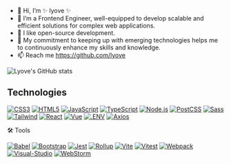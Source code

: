 - 👋 Hi, I’m ✨ lyove ✨
- 👀 I’m a Frontend Engineer, well-equipped to develop scalable and efficient solutions for complex web applications.
- 💞️ I like open-source development.
- 🌱 My commitment to keeping up with emerging technologies helps me to continuously enhance my skills and knowledge.
- 📫 Reach me https://github.com/lyove


![Lyove's GitHub stats](https://github-readme-stats.vercel.app/api?username=lyove&show_icons=true&theme=transparent&rank_icon=percentile)

## Technologies
<a href="#"><img src="https://img.shields.io/badge/CSS3-1572B6?logo=css3&logoColor=fff&style=flat" alt="CSS3"/></a>
<a href="#"><img src="https://img.shields.io/badge/HTML5-E34F26?logo=html5&logoColor=fff&style=flat" alt="HTML5"/></a>
<a href="#"><img src="https://img.shields.io/badge/JavaScript-F7DF1E?logo=javascript&logoColor=000&style=flat" alt="JavaScript"/></a>
<a href="#"><img src="https://img.shields.io/badge/TypeScript-3178C6?logo=typescript&logoColor=fff&style=flat" alt="TypeScript"/></a>
<a href="#"><img src="https://img.shields.io/badge/Node.js-393?logo=nodedotjs&logoColor=fff&style=flat" alt="Node.js"/></a>
<a href="#"><img src="https://img.shields.io/badge/PostCSS-DD3A0A?logo=postcss&logoColor=fff&style=flat" alt="PostCSS"/></a>
<a href="#"><img src="https://img.shields.io/badge/Sass-C69?logo=sass&logoColor=fff&style=flat" alt="Sass"/></a>
<a href="#"><img src="https://img.shields.io/badge/Tailwind%20CSS-06B6D4?logo=tailwindcss&logoColor=fff&style=flat" alt="Tailwind"/></a>
<a href="#"><img src="https://img.shields.io/badge/React-61DAFB?logo=react&logoColor=000&style=flat" alt="React"/></a>
<a href="#"><img src="https://img.shields.io/badge/Vue.js-4FC08D?logo=vuedotjs&logoColor=fff&style=flat" alt="Vue"/></a>
<a href="#"><img src="https://img.shields.io/badge/.ENV-ECD53F?logo=dotenv&logoColor=000&style=flat" alt=".ENV"/></a>
<a href="#"><img src="https://img.shields.io/badge/Axios-5A29E4?logo=axios&logoColor=fff&style=flat" alt="Axios"/></a>

🛠 Tools

<a href="#"><img src="https://img.shields.io/badge/Babel-F9DC3E?logo=babel&logoColor=000&style=flat" alt="Babel"/></a>
<a href="#"><img src="https://img.shields.io/badge/Bootstrap-7952B3?logo=bootstrap&logoColor=fff&style=flat" alt="Bootstrap"/></a>
<a href="#"><img src="https://img.shields.io/badge/Jest-C21325?logo=jest&logoColor=fff&style=flat" alt="Jest"/></a>
<a href="#"><img src="https://img.shields.io/badge/rollup.js-EC4A3F?logo=rollupdotjs&logoColor=fff&style=flat" alt="Rollup"/></a>
<a href="#"><img src="https://img.shields.io/badge/Vite-646CFF?logo=vite&logoColor=fff&style=flat" alt="Vite"/></a>
<a href="#"><img src="https://img.shields.io/badge/Vitest-6E9F18?logo=vitest&logoColor=fff&style=flat" alt="Vitest"/></a>
<a href="#"><img src="https://img.shields.io/badge/Webpack-8DD6F9?logo=webpack&logoColor=000&style=flat" alt="Webpack"/></a>
<a href="#"><img src="https://img.shields.io/badge/Visual%20Studio%20Code-007ACC?logo=visualstudiocode&logoColor=fff&style=flat-square" alt="Visual-Studio"/></a>
<a href="#"><img src="https://img.shields.io/badge/WebStorm-000?logo=webstorm&logoColor=fff&style=flat" alt="WebStorm"/></a>

